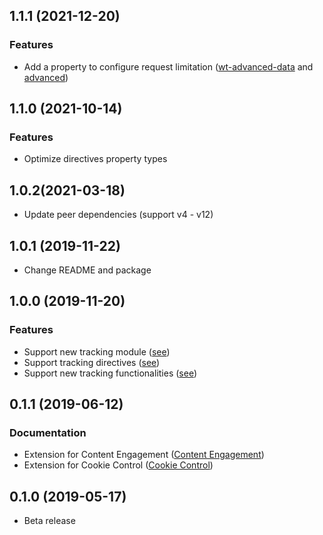 <a name="1.1.1"></a>
## 1.1.1 (2021-12-20)

### Features

* Add a property to configure request limitation ([wt-advanced-data](https://documentation.mapp.com/latest/en/angular-15741405.html#id-.SMPAngularv1.0-wt-advanced-data) and [advanced](https://documentation.mapp.com/latest/en/angular-15741405.html#id-.SMPAngularv1.0-advanced))

<a name="1.1.0"></a>
## 1.1.0 (2021-10-14)

### Features

* Optimize directives property types

<a name="1.0.2"></a>
## 1.0.2(2021-03-18)

* Update peer dependencies (support v4 - v12)

<a name="1.0.1"></a>
## 1.0.1 (2019-11-22)

* Change README and package

<a name="1.0.0"></a>
## 1.0.0 (2019-11-20)

### Features

* Support new tracking module ([see](https://documentation.mapp.com/latest/en/angular-15741405.html#id-.SMPAngularv1.0-WebtrekkSmartPixelModule))
* Support tracking directives ([see](https://documentation.mapp.com/latest/en/angular-15741405.html#id-.SMPAngularv1.0-Directives))
* Support new tracking functionalities ([see](https://documentation.mapp.com/latest/en/angular-15741405.html#id-.SMPAngularv1.0-WebtrekkSmartPixelAngular))

<a name="0.1.1"></a>
## 0.1.1 (2019-06-12)

### Documentation

* Extension for Content Engagement ([Content Engagement](https://documentation.mapp.com/latest/en/content-engagement-15741314.html))
* Extension for Cookie Control ([Cookie Control](https://documentation.mapp.com/latest/en/cookie-control-15741322.html))

<a name="0.1.0"></a>
## 0.1.0 (2019-05-17)

* Beta release
